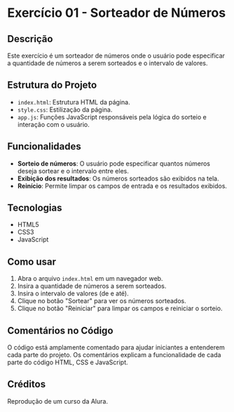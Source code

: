 # Exercício 01 - Sorteador de Números

## Descrição
Este exercício é um sorteador de números onde o usuário pode especificar a quantidade de números a serem sorteados e o intervalo de valores. 

## Estrutura do Projeto
- `index.html`: Estrutura HTML da página.
- `style.css`: Estilização da página.
- `app.js`: Funções JavaScript responsáveis pela lógica do sorteio e interação com o usuário.

## Funcionalidades
- **Sorteio de números**: O usuário pode especificar quantos números deseja sortear e o intervalo entre eles.
- **Exibição dos resultados**: Os números sorteados são exibidos na tela.
- **Reinício**: Permite limpar os campos de entrada e os resultados exibidos.

## Tecnologias
- HTML5
- CSS3
- JavaScript

## Como usar
1. Abra o arquivo `index.html` em um navegador web.
2. Insira a quantidade de números a serem sorteados.
3. Insira o intervalo de valores (de e até).
4. Clique no botão "Sortear" para ver os números sorteados.
5. Clique no botão "Reiniciar" para limpar os campos e reiniciar o sorteio.

## Comentários no Código
O código está amplamente comentado para ajudar iniciantes a entenderem cada parte do projeto. Os comentários explicam a funcionalidade de cada parte do código HTML, CSS e JavaScript.

## Créditos
Reprodução de um curso da Alura.




